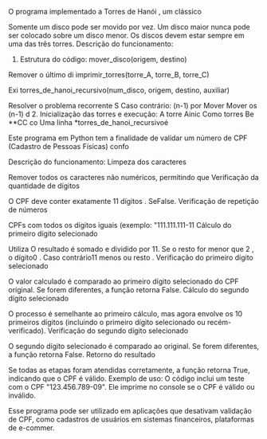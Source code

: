 O programa implementado a Torres de Hanói , um clássico

Somente um disco pode ser movido por vez.
Um disco maior nunca pode ser colocado sobre um disco menor.
Os discos devem estar sempre em uma das três torres.
Descrição do funcionamento:
1. Estrutura do código:
mover_disco(origem, destino)

Remover o último di
imprimir_torres(torre_A, torre_B, torre_C)

Exi
torres_de_hanoi_recursivo(num_disco, origem, destino, auxiliar)

Resolver o problema recorrente
S
Caso contrário:
(n-1) por
Mover
Mover os (n-1) d
2. Inicialização das torres e execução:
A torre Ainic
Como torres Be **CC co
Uma linha *torres_de_hanoi_recursivoé



Este programa em Python tem a finalidade de validar um número de CPF (Cadastro de Pessoas Físicas) confo

Descrição do funcionamento:
Limpeza dos caracteres

Remover todos os caracteres não numéricos, permitindo que
Verificação da quantidade de dígitos

O CPF deve conter exatamente 11 dígitos . SeFalse.
Verificação de repetição de números

CPFs com todos os dígitos iguais (exemplo: "111.111.111-11
Cálculo do primeiro dígito selecionado

Utiliza
O resultado é somado e dividido por 11. Se o resto for menor que 2 , o dígito0 . Caso contrário11 menos ou resto .
Verificação do primeiro dígito selecionado

O valor calculado é comparado ao primeiro dígito selecionado do CPF original. Se forem diferentes, a função retorna False.
Cálculo do segundo dígito selecionado

O processo é semelhante ao primeiro cálculo, mas agora envolve os 10 primeiros dígitos (incluindo o primeiro dígito selecionado ou recém-verificado).
Verificação do segundo dígito selecionado

O segundo dígito selecionado é comparado ao original. Se forem diferentes, a função retorna False.
Retorno do resultado

Se todas as etapas foram atendidas corretamente, a função retorna True, indicando que o CPF é válido.
Exemplo de uso:
O código inclui um teste com o CPF "123.456.789-09". Ele imprime no console se o CPF é válido ou inválido.

Esse programa pode ser utilizado em aplicações que desativam validação de CPF, como cadastros de usuários em sistemas financeiros, plataformas de e-commer.
